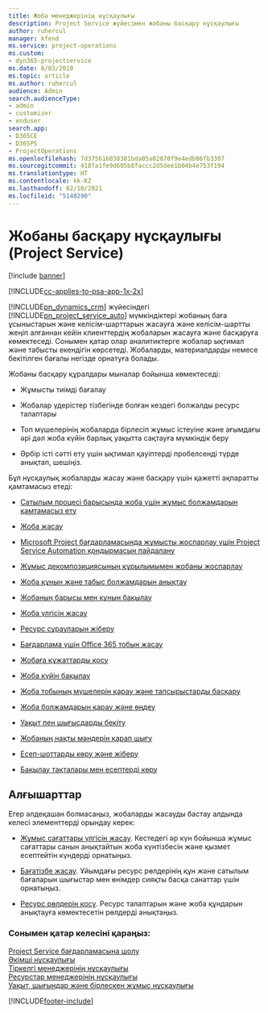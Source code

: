 ```yaml
---
title: Жоба менеджерінің нұсқаулығы
description: Project Service жүйесімен жобаны басқару нұсқаулығы
author: ruhercul
manager: kfend
ms.service: project-operations
ms.custom:
- dyn365-projectservice
ms.date: 8/03/2018
ms.topic: article
ms.author: ruhercul
audience: Admin
search.audienceType:
- admin
- customizer
- enduser
search.app:
- D365CE
- D365PS
- ProjectOperations
ms.openlocfilehash: 7d375616038381bda05a02870f9e4edb06fb3307
ms.sourcegitcommit: 418fa1fe9d605b8faccc2d5dee1b04b4e753f194
ms.translationtype: HT
ms.contentlocale: kk-KZ
ms.lasthandoff: 02/10/2021
ms.locfileid: "5148290"
---
```

# <a name="project-manager-guide-project-service"></a>Жобаны басқару нұсқаулығы (Project Service)

[!include [banner](../includes/psa-now-project-operations.md)]

[!INCLUDE[cc-applies-to-psa-app-1x-2x](../includes/cc-applies-to-psa-app-1x-2x.md)]

[!INCLUDE[pn_dynamics_crm](../includes/pn-dynamics-crm.md)] жүйесіндегі [!INCLUDE[pn_project_service_auto](../includes/pn-project-service-auto.md)] мүмкіндіктері жобаның баға ұсыныстарын және келісім-шарттарын жасауға және келісім-шартты жеңіп алғаннан кейін клиенттердің жобаларын жасауға және басқаруға көмектеседі. Сонымен қатар олар аналитиктерге жобалар ықтимал және табысты екендігін көрсетеді. Жобаларды, материалдарды немесе бекітілген бағалы негізде орнатуға болады.  
  
 Жобаны басқару құралдары мыналар бойынша көмектеседі:  
  
-   Жұмысты тиімді бағалау  
  
-   Жобалар үдерістер тізбегінде болған кездегі болжалды ресурс талаптары  
  
-   Топ мүшелерінің жобаларда бірлесіп жұмыс істеуіне және ағымдағы әрі дәл жоба күйін барлық уақытта сақтауға мүмкіндік беру  
  
-   Әрбір істі сәтті ету үшін ықтимал қауіптерді пробелсенді түрде анықтап, шешіңіз.  
  
Бұл нұсқаулық жобаларды жасау және басқару үшін қажетті ақпаратты қамтамасыз етеді:  
  
-   [Сатылым процесі барысында жоба үшін жұмыс болжамдарын қамтамасыз ету](../psa/provide-estimates-project-during-sales-process.md)  
  
-   [Жоба жасау](../psa/create-project.md)  
  
-   [Microsoft Project бағдарламасында жұмысты жоспарлау үшін Project Service Automation қондырмасын пайдалану](../psa/add-plan-work-microsoft-project.md)  
  
-   [Жұмыс декомпозициясының құрылымымен жобаны жоспарлау](../psa/schedule-project-work-breakdown-structure.md)  
  
-   [Жоба құнын және табыс болжамдарын анықтау](../psa/determine-project-cost-revenue-estimates.md)  
  
-   [Жобаның барысы мен құнын бақылау](../psa/track-project-progress-cost.md)  
  
-   [Жоба үлгісін жасау](../psa/create-project-template.md)  
  
-   [Ресурс сұрауларын жіберу](../psa/submit-resource-requests.md)  
  
-   [Бағдарлама үшін Office 365 тобын жасау](../psa/create-office-365-group-project.md)  
  
-   [Жобаға құжаттарды қосу](../psa/add-documents-project.md)  
  
-   [Жоба күйін бақылау](../psa/track-project-status.md)  
  
-   [Жоба тобының мүшелерін қарау және тапсырыстарды басқару](../psa/view-project-team-members-manage-bookings.md)  
  
-   [Жоба болжамдарын қарау және өңдеу](../psa/view-edit-project-estimates.md)  
  
-   [Уақыт пен шығысдарды бекіту](../psa/approve-time-expenses.md)  
  
-   [Жобаның нақты мәндерін қарап шығу](../psa/review-project-actuals.md)  
  
-   [Есеп-шоттарды көру және жіберу](../psa/view-send-invoices.md)  
  
-   [Бақылау тақталары мен есептерді көру](../psa/view-dashboards-reports.md)  
  
## <a name="prerequisites"></a>Алғышарттар  
 Егер әлдеқашан болмасаңыз, жобаларды жасауды бастау алдында келесі элементтерді орындау керек:  
  
-   [Жұмыс сағаттары үлгісін жасау](../psa/create-work-hours-template.md). Кестедегі әр күн бойынша жұмыс сағаттары санын анықтайтын жоба күнтізбесін және қызмет есептейтін күндерді орнатыңыз.  
  
-   [Бағатізбе жасау](../psa/create-price-list.md). Ұйымдағы ресурс рөлдерінің құн және сатылым бағаларын шығыстар мен өнімдер сияқты басқа санаттар үшін орнатыңыз.  
  
-   [Ресурс рөлдерін қосу](../psa/add-resource-roles.md). Ресурс талаптарын және жоба құндарын анықтауға көмектесетін рөлдерді анықтаңыз.  
  
### <a name="see-also"></a>Сонымен қатар келесіні қараңыз:  
 [Project Service бағдарламасына шолу](../psa/overview.md)   
 [Әкімші нұсқаулығы](../psa/admin-guide.md)   
 [Тіркелгі менеджерінің нұсқаулығы](../psa/account-manager-guide.md)   
 [Ресурстар менеджерінің нұсқаулығы](../psa/resource-manager-guide.md)   
 [Уақыт, шығындар және бірлескен жұмыс нұсқаулығы](../psa/time-expense-collaboration-guide.md)



[!INCLUDE[footer-include](../includes/footer-banner.md)]